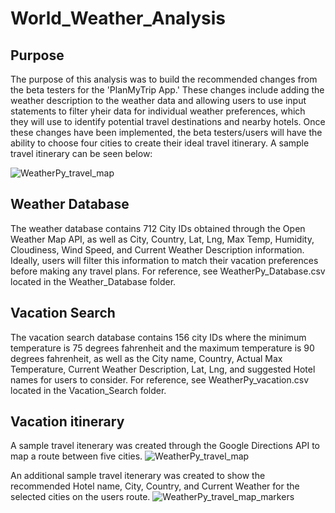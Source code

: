 # World_Weather_Analysis

## Purpose
The purpose of this analysis was to build the recommended changes from the beta testers for the 'PlanMyTrip App.' These changes include adding the weather description to the weather data and allowing users to use input statements to filter yheir data for individual weather preferences, which they will use to identify potential travel destinations and nearby hotels. Once these changes have been implemented, the beta testers/users will have the ability to choose four cities to create their ideal travel itinerary. A sample travel itinerary can be seen below:

![WeatherPy_travel_map](https://user-images.githubusercontent.com/95371617/152472613-4ac07e71-ed73-498f-83b2-aa22fdc464fc.png)

## Weather Database
The weather database contains 712 City IDs obtained through the Open Weather Map API, as well as City, Country, Lat, Lng, Max Temp, Humidity, Cloudiness, Wind Speed, and Current Weather Description information. Ideally, users will filter this information to match their vacation preferences before making any travel plans. For reference, see WeatherPy_Database.csv located in the Weather_Database folder.

## Vacation Search
The vacation search database contains 156 city IDs where the minimum temperature is 75 degrees fahrenheit and the maximum temperature is 90 degrees fahrenheit, as well as the City name, Country, Actual Max Temperature, Current Weather Description, Lat, Lng, and suggested Hotel names for users to consider. For reference, see WeatherPy_vacation.csv located in the Vacation_Search folder.

## Vacation itinerary
A sample travel itenerary was created through the Google Directions API to map a route between five cities. ![WeatherPy_travel_map](https://user-images.githubusercontent.com/95371617/152474339-0eeffe27-4cab-44b7-a0ab-ee69d0bff2cb.png)

An additional sample travel itenerary was created to show the recommended Hotel name, City, Country, and Current Weather for the selected cities on the users route. ![WeatherPy_travel_map_markers](https://user-images.githubusercontent.com/95371617/152474490-fb5b5ccf-59e0-49aa-897f-302075af79f1.png)

